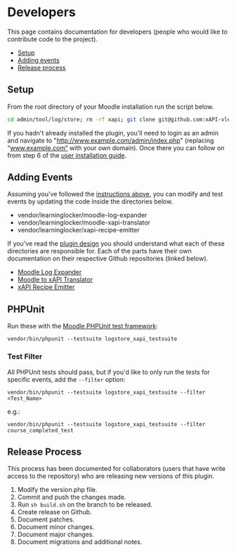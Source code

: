 # Developers
This page contains documentation for developers (people who would like to contribute code to the project).

- [Setup](#setup)
- [Adding events](#adding-events)
- [Release process](#release-process)

## Setup
From the root directory of your Moodle installation run the script below.
```sh
cd admin/tool/log/store; rm -rf xapi; git clone git@github.com:xAPI-vle/moodle-logstore_xapi.git xapi; cd xapi; php -r "readfile('https://getcomposer.org/installer');" | php; rm -rf vendor; php composer.phar install --prefer-source;
```

If you hadn't already installed the plugin, you'll need to login as an admin and navigate to "http://www.example.com/admin/index.php" (replacing “www.example.com” with your own domain). Once there you can follow on from step 6 of the [user installation guide](installation.md).

## Adding Events
Assuming you've followed the [instructions above](#setup), you can modify and test events by updating the code inside the directories below.

- vendor/learninglocker/moodle-log-expander
- vendor/learninglocker/moodle-xapi-translator
- vendor/learninglocker/xapi-recipe-emitter

If you've read the [plugin design](design.md) you should understand what each of these directories are responsible for. Each of the parts have their own documentation on their respective Github repositories (linked below).

- [Moodle Log Expander](https://github.com/LearningLocker/Moodle-Log-Expander/blob/master/docs/readme.md#adding-events)
- [Moodle to xAPI Translator](https://github.com/LearningLocker/Moodle-xAPI-Translator/blob/master/docs/readme.md#adding-events)
- [xAPI Recipe Emitter](https://github.com/LearningLocker/xAPI-Recipe-Emitter/blob/master/docs/readme.md#adding-events)

## PHPUnit
Run these with the [Moodle PHPUnit test framework](https://docs.moodle.org/dev/PHPUnit):

```
vendor/bin/phpunit --testsuite logstore_xapi_testsuite
```

### Test Filter
All PHPUnit tests should pass, but if you'd like to only run the tests for specific events, add the `--filter` option:

```
vendor/bin/phpunit --testsuite logstore_xapi_testsuite --filter <Test_Name>
```

e.g.:
```
vendor/bin/phpunit --testsuite logstore_xapi_testsuite --filter course_completed_test
```

## Release Process
This process has been documented for collaborators (users that have write access to the repository) who are releasing new versions of this plugin.

1. Modify the version.php file.
1. Commit and push the changes made.
1. Run `sh build.sh` on the branch to be released.
1. Create release on Github.
  1. Document patches.
  1. Document minor changes.
  1. Document major changes.
  1. Document migrations and additional notes.
